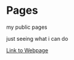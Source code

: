 # Pages
my public pages

just seeing what i can do

[Link to Webpage](https://goldegag37.github.io/Pages/)

